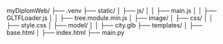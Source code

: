 myDiplomWeb/
├── .venv
├── static/
│   ├── js/
│   │   ├── main.js
│   │   ├── GLTFLoader.js
│   │   ├── tree.module.min.js
│   ├── image/
│   ├── css/
│   │   ├── style.css
│   ├── model/
│   │   ├── city.glb
├── templates/
│   ├── base.html
│   ├── index.html
├── main.py